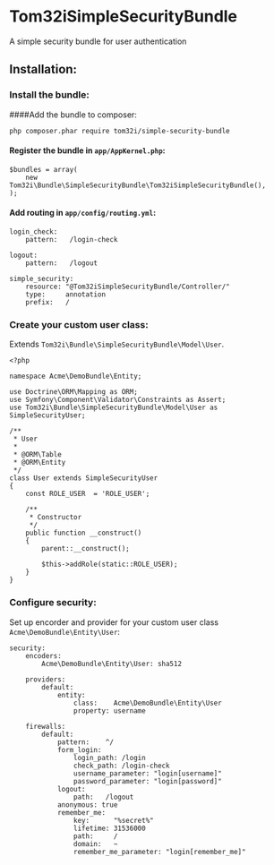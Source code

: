 Tom32iSimpleSecurityBundle
==========================

A simple security bundle for user authentication

## Installation:

### Install the bundle:

####Add the bundle to composer:

```
php composer.phar require tom32i/simple-security-bundle
```

#### Register the bundle in `app/AppKernel.php`:

```
$bundles = array(
    new Tom32i\Bundle\SimpleSecurityBundle\Tom32iSimpleSecurityBundle(),
);
```

#### Add routing in `app/config/routing.yml`:

```
login_check:
    pattern:   /login-check

logout:
    pattern:   /logout

simple_security:
    resource: "@Tom32iSimpleSecurityBundle/Controller/"
    type:     annotation
    prefix:   /
```

### Create your custom user class:

Extends `Tom32i\Bundle\SimpleSecurityBundle\Model\User`.

```
<?php

namespace Acme\DemoBundle\Entity;

use Doctrine\ORM\Mapping as ORM;
use Symfony\Component\Validator\Constraints as Assert;
use Tom32i\Bundle\SimpleSecurityBundle\Model\User as SimpleSecurityUser;

/**
 * User
 *
 * @ORM\Table
 * @ORM\Entity
 */
class User extends SimpleSecurityUser
{
    const ROLE_USER  = 'ROLE_USER';

    /**
     * Constructor
     */
    public function __construct()
    {
        parent::__construct();

        $this->addRole(static::ROLE_USER);
    }
}
```

### Configure security:

Set up encorder and provider for your custom user class `Acme\DemoBundle\Entity\User`:

```
security:
    encoders:
        Acme\DemoBundle\Entity\User: sha512

    providers:
        default:
            entity:
                class:    Acme\DemoBundle\Entity\User
                property: username

    firewalls:
        default:
            pattern:    ^/
            form_login:
                login_path: /login
                check_path: /login-check
                username_parameter: "login[username]"
                password_parameter: "login[password]"
            logout:
                path:   /logout
            anonymous: true
            remember_me:
                key:      "%secret%"
                lifetime: 31536000
                path:     /
                domain:   ~
                remember_me_parameter: "login[remember_me]"
```